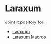 # Laraxum

Joint repository for:

- [Laraxum](https://crates.io/crates/laraxum)
- [Laraxum Macros](https://crates.io/crates/laraxum_macros)
